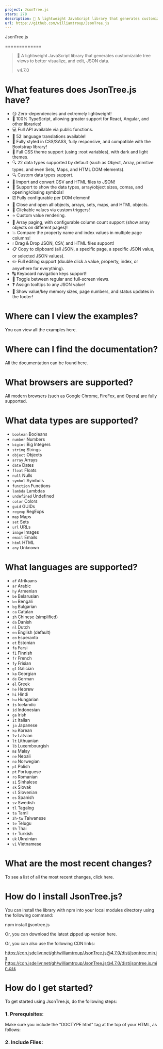 ```yaml
---
project: JsonTree.js
stars: 278
description: 🔗 A lightweight JavaScript library that generates customizable tree views to better visualize, and edit, JSON data.
url: https://github.com/williamtroup/JsonTree.js
---
```


JsonTree.js


=============

> 🔗 A lightweight JavaScript library that generates customizable tree views to better visualize, and edit, JSON data.
> 
> v4.7.0

  

  
  

What features does JsonTree.js have?
====================================

-   😏 Zero-dependencies and extremely lightweight!
-   🦾 100% TypeScript, allowing greater support for React, Angular, and other libraries!
-   💻 Full API available via public functions.
-   🎏 52 language translations available!
-   📱 Fully styled in CSS/SASS, fully responsive, and compatible with the Bootstrap library!
-   🌈 Full CSS theme support (using :root variables), with dark and light themes.
-   🔍 22 data types supported by default (such as Object, Array, primitive types, and even Sets, Maps, and HTML DOM elements).
-   🔍 Custom data types support.
-   🔨 Import and convert CSV and HTML files to JSON!
-   🔣 Support to show the data types, array/object sizes, comas, and opening/closing symbols!
-   ☑️ Fully configurable per DOM element!
-   📂 Close and open all objects, arrays, sets, maps, and HTML objects.
-   🚀 Clickable values via custom triggers!
-   ⭐ Custom value rendering.
-   📃 Array paging, with configurable column count support (show array objects on different pages)!
-   💥 Compare the property name and index values in multiple page columns!
-   💧 Drag & Drop JSON, CSV, and HTML files support!
-   📋 Copy to clipboard (all JSON, a specific page, a specific JSON value, or selected JSON values).
-   ✏️ Full editing support (double click a value, property, index, or anywhere for everything).
-   🔠 Keyboard navigation keys support!
-   🎥 Toggle between regular and full-screen views.
-   ❓ Assign tooltips to any JSON value!
-   💁 Show value/key memory sizes, page numbers, and status updates in the footer!

  
  

Where can I view the examples?
==============================

You can view all the examples here.  
  

Where can I find the documentation?
===================================

All the documentation can be found here.  
  

What browsers are supported?
============================

All modern browsers (such as Google Chrome, FireFox, and Opera) are fully supported.  
  

What data types are supported?
==============================

-   `boolean` Booleans
-   `number` Numbers
-   `bigint` Big Integers
-   `string` Strings
-   `object` Objects
-   `array` Arrays
-   `date` Dates
-   `float` Floats
-   `null` Nulls
-   `symbol` Symbols
-   `function` Functions
-   `lambda` Lambdas
-   `undefined` Undefined
-   `color` Colors
-   `guid` GUIDs
-   `regexp` RegExps
-   `map` Maps
-   `set` Sets
-   `url` URLs
-   `image` Images
-   `email` Emails
-   `html` HTML
-   `any` Unknown

  
  

What languages are supported?
=============================

-   `af` Afrikaans
-   `ar` Arabic
-   `hy` Armenian
-   `be` Belarusian
-   `bn` Bengali
-   `bg` Bulgarian
-   `ca` Catalan
-   `zh` Chinese (simplified)
-   `da` Danish
-   `nl` Dutch
-   `en` English (default)
-   `eo` Esperanto
-   `et` Estonian
-   `fa` Farsi
-   `fi` Finnish
-   `fr` French
-   `fy` Frisian
-   `gl` Galician
-   `ka` Georgian
-   `de` German
-   `el` Greek
-   `he` Hebrew
-   `hi` Hindi
-   `hu` Hungarian
-   `is` Icelandic
-   `id` Indonesian
-   `ga` Irish
-   `it` Italian
-   `ja` Japanese
-   `ko` Korean
-   `lv` Latvian
-   `lt` Lithuanian
-   `lb` Luxembourgish
-   `ms` Malay
-   `ne` Nepali
-   `no` Norwegian
-   `pl` Polish
-   `pt` Portuguese
-   `ro` Romanian
-   `si` Sinhalese
-   `sk` Slovak
-   `sl` Slovenian
-   `es` Spanish
-   `sv` Swedish
-   `tl` Tagalog
-   `ta` Tamil
-   `zh-tw` Taiwanese
-   `te` Telugu
-   `th` Thai
-   `tr` Turkish
-   `uk` Ukrainian
-   `vi` Vietnamese

  
  

What are the most recent changes?
=================================

To see a list of all the most recent changes, click here.  
  

How do I install JsonTree.js?
=============================

You can install the library with npm into your local modules directory using the following command:

npm install jjsontree.js

Or, you can download the latest zipped up version here.

Or, you can also use the following CDN links:

https://cdn.jsdelivr.net/gh/williamtroup/JsonTree.js@4.7.0/dist/jsontree.min.js
https://cdn.jsdelivr.net/gh/williamtroup/JsonTree.js@4.7.0/dist/jsontree.js.min.css

  
  

How do I get started?
=====================

To get started using JsonTree.js, do the following steps:  
  

### 1\. Prerequisites:

Make sure you include the "DOCTYPE html" tag at the top of your HTML, as follows:

<!DOCTYPE html\>

  

### 2\. Include Files:

<link rel\="stylesheet" href\="dist/jsontree.js.css"\>
<script src\="dist/jsontree.js"\></script\>

  

### 3\. DOM Element Binding:

<div id\="tree-1" data-jsontree-js\="{ 'showObjectSizes': true, 'data': \[ true, false, 5, 10, 'A String' \] }"\>
    Your HTML.
</div\>

To see a list of all the available binding options you can use for "data-jsontree-js", click here.

To see a list of all the available custom triggers you can use for "data-jsontree-js", click here.

  

### 4\. Finishing Up:

That's it! Nice and simple. Please refer to the code if you need more help (fully documented).  
  

How do I go about customizing JsonTree.js?
==========================================

To customize, and get more out of JsonTree.js, please read through the following documentation.  
  

### 1\. Public Functions:

To see a list of all the public functions available, click here.  
  

### 2\. Configuration:

Configuration options allow you to customize how JsonTree.js will function. You can set them as follows:

<script\> 
  $jsontree.setConfiguration( {
      safeMode: false
  } );
</script\>

To see a list of all the available configuration options you can use, click here.
